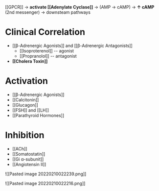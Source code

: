 [[GPCR]] → **activate [[Adenylate Cyclase]]** → (AMP → cAMP) → **↑ cAMP** (2nd messenger) → downsteam pathways

# Clinical Correlation
- [[β-Adrenergic Agonists]] and [[β-Adrenergic Antagonists]]
	- [[Isoproterenol]] -- agonist
	- [[Propranolol]] -- antagonist
- **[[Cholera Toxin]]**

# Activation
- [[β-Adrenergic Agonists]]
- [[Calcitonin]]
- [[Glucagon]]
- [[FSH]] and [[LH]]
- [[Parathyroid Hormones]]

# Inhibition
- [[ACh]]
- [[Somatostatin]]
- [[Gi α-subunit]]
- [[Angiotensin II]]

![[Pasted image 20220210022239.png]]

![[Pasted image 20220210022216.png]]